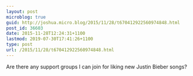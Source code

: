```yaml
---
layout: post
microblog: true
guid: http://joshua.micro.blog/2015/11/28/t670412922560974848.html
post_id: 36603
date: 2015-11-28T12:24:31+1100
lastmod: 2019-07-30T17:41:26+1100
type: post
url: /2015/11/28/t670412922560974848.html
---
```

Are there any support groups I can join for liking new Justin Bieber songs?
